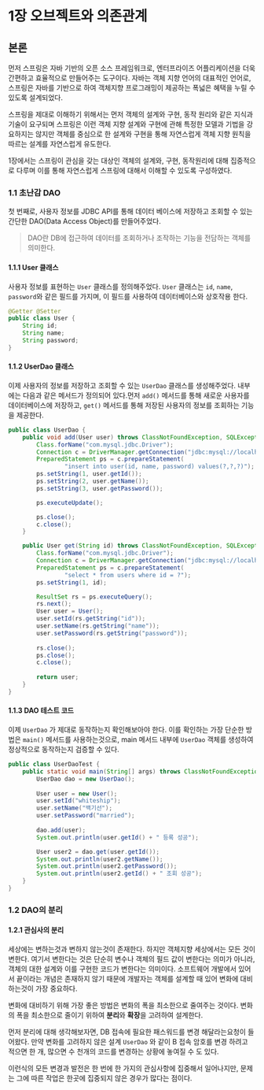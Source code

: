 # 1장 오브젝트와 의존관계

## 본론

먼저 스프링은 자바 기반의 오픈 소스 프레임워크로, 엔터프라이즈 어플리케이션을  더욱  간편하고  효율적으로 만들어주는 도구이다. 자바는 객체 지향 언어의 대표적인 언어로, 스프링은 자바를 기반으로 하여 객체지향 프로그래밍이 제공하는 폭넓은 혜택을 누릴 수 있도록 설계되었다.

스프링을 제대로 이해하기 위해서는 먼저 객체의 설계와 구현, 동작  원리와  같은 지식과 기술이 요구되며 스프링은 이런 객체 지향 설계와 구현에 관해 특정한 모델과 기법을 강요하지는 않지만 객체를 중심으로 한 설계와 구현을 통해 자연스럽게 객체 지향 원칙을 따르는 설계를 자연스럽게 유도한다.

1장에서는 스프링이 관심을 갖는 대상인 객체의 설계와, 구현, 동작원리에 대해 집중적으로 다루며 이를 통해 자연스럽게 스프링에 대해서 이해할 수 있도록 구성하였다.



### 1.1 초난감 DAO

첫 번째로, 사용자 정보를 JDBC API를 통해 데이터 베이스에 저장하고 조회할 수 있는 간단한 DAO(Data Access Object)를 만들어주었다.&#x20;

> DAO란 DB에 접근하여 데이터를 조회하거나 조작하는 기능을 전담하는 객체를 의미한다.



#### 1.1.1 User 클래스

사용자 정보를 표현하는 `User` 클래스를 정의해주었다. `User` 클래스는 `id`, `name`, `password`와 같은 필드를 가지며, 이 필드를 사용하여 데이터베이스와 상호작용 한다.

```java
@Getter @Setter
public class User {
    String id;
    String name;
    String password;
}

```



#### 1.1.2 UserDao 클래스

이제 사용자의 정보를 저장하고 조회할 수 있는 `UserDao` 클래스를 생성해주었다. 내부에는  다음과 같은 메서드가 정의되어 있다.먼저 `add()` 메서드를 통해 새로운 사용자를 데이터베이스에 저장하고, `get()` 메서드를 통해 저장된 사용자의 정보를 조회하는 기능을 제공한다.

```java
public class UserDao {
    public void add(User user) throws ClassNotFoundException, SQLException {
        Class.forName("com.mysql.jdbc.Driver");
        Connection c = DriverManager.getConnection("jdbc:mysql://localhost/springbook", "spring", "book");
        PreparedStatement ps = c.prepareStatement(
                "insert into user(id, name, password) values(?,?,?)");
        ps.setString(1, user.getId());
        ps.setString(2, user.getName());
        ps.setString(3, user.getPassword());

        ps.executeUpdate();

        ps.close();
        c.close();
    }

    public User get(String id) throws ClassNotFoundException, SQLException {
        Class.forName("com.mysql.jdbc.Driver");
        Connection c = DriverManager.getConnection("jdbc:mysql://localhost/springbook", "spring", "book");
        PreparedStatement ps = c.prepareStatement(
                "select * from users where id = ?");
        ps.setString(1, id);

        ResultSet rs = ps.executeQuery();
        rs.next();
        User user = User();
        user.setId(rs.getString("id"));
        user.setName(rs.getString("name"));
        user.setPassword(rs.getString("password"));
        
        rs.close();
        ps.close();
        c.close();
        
        return user;
    }
}
```



#### 1.1.3 DAO 테스트 코드

이제 `UserDao` 가 제대로 동작하는지 확인해보아야 한다. 이를 확인하는 가장 단순한 방법은 `main()` 메서드를 사용하는것으로, main 메서드 내부에 `UserDao` 객체를 생성하여 정상적으로 동작하는지 검증할 수 있다.

```java
public class UserDaoTest {
    public static void main(String[] args) throws ClassNotFoundException, SQLException {
        UserDao dao = new UserDao();
        
        User user = new User();
        user.setId("whiteship");
        user.setName("백기선");
        user.setPassword("married");
        
        dao.add(user);
        System.out.println(user.getId() + " 등록 성공");

        User user2 = dao.get(user.getId());
        System.out.println(user2.getName());
        System.out.println(user2.getPassword());
        System.out.println(user2.getId() + " 조회 성공");
    }
}
```



### 1.2 DAO의 분리

#### 1.2.1 관심사의 분리

세상에는 변하는것과 변하지 않는것이 존재한다. 하지만 객체지향 세상에서는 모든 것이 변한다. 여기서 변한다는 것은 단순히 변수나 객체의 필드 값이 변한다는 의미가 아니라, 객체의 대한 설계와 이를 구현한 코드가 변한다는 의미이다.  소프트웨어 개발에서 있어서 끝이라는 개념은 존재하지 않기 때문에 개발자는 객체를 설계할 때 있어 변화에 대비 하는것이 가장 중요하다.

변화에 대비하기 위해 가장 좋은 방법은 변화의 폭을 최소한으로 줄여주는 것이다. 변화의  폭을 최소한으로 줄이기 위하여 **분리**와 **확장**을 고려하여 설계한다.

먼저 분리에 대해 생각해보자면, DB 접속에 필요한 패스워드를 변경  해달라는요청이 들어왔다.  만약 변화를 고려하지 않은 설계 `UserDao` 와 같이  B 접속 암호를 변경 하려고 적으면 한 개, 많으면 수 천개의 코드를 변경하는 상황에 놓여질 수 도 있다.

이런식의 모든 변경과 발전은 한 번에 한 가지의 관심사항에 집중해서 일어나지만, 문제는 그에 따른 작업은 한곳에 집중되지 않은 경우가 많다는 점이다.



&#x20;
